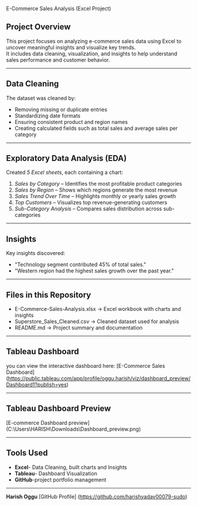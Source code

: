  E-Commerce Sales Analysis (Excel Project)

## Project Overview
This project focuses on analyzing e-commerce sales data using Excel to uncover meaningful insights and visualize key trends.  
It includes data cleaning, visualization, and insights to help understand sales performance and customer behavior.

---

##  Data Cleaning
The dataset was cleaned by:
- Removing missing or duplicate entries  
- Standardizing date formats  
- Ensuring consistent product and region names  
- Creating calculated fields such as total sales and average sales per category  

---

## Exploratory Data Analysis (EDA)
Created *5 Excel sheets*, each containing a chart:
1. *Sales by Category* – Identifies the most profitable product categories  
2. *Sales by Region* – Shows which regions generate the most revenue  
3. *Sales Trend Over Time* – Highlights monthly or yearly sales growth  
4. *Top Customers* – Visualizes top revenue-generating customers  
5. *Sub-Category Analysis* – Compares sales distribution across sub-categories  

---

## Insights
Key insights discovered:
- "Technology segment contributed 45% of total sales."
- "Western region had the highest sales growth over the past year."

---

## Files in this Repository
- E-Commerce-Sales-Analysis.xlsx → Excel workbook with charts and insights  
- Superstore_Sales_Cleaned.csv → Cleaned dataset used for analysis  
- README.md → Project summary and documentation  

---

## Tableau Dashboard
you can view the interactive dashboard here:
[E-Commerce Sales Dashboard] (https://public.tableau.com/app/profile/oggu.harish/viz/dashboard_preview/Dashboard1?publish=yes)

---

## Tableau Dashboard Preview
[E-commerce Dashboard preview] (C:\Users\HARISH\Downloads\Dashboard_preview.png)

---

## Tools Used
- **Excel**- Data Cleaning, built charts and Insights
- **Tableau**- Dashboard Visualization
- **GitHub**-project portfolio management

---

**Harish Oggu**
[GitHub Profile] (https://github.com/harishyadav00079-sudo)






